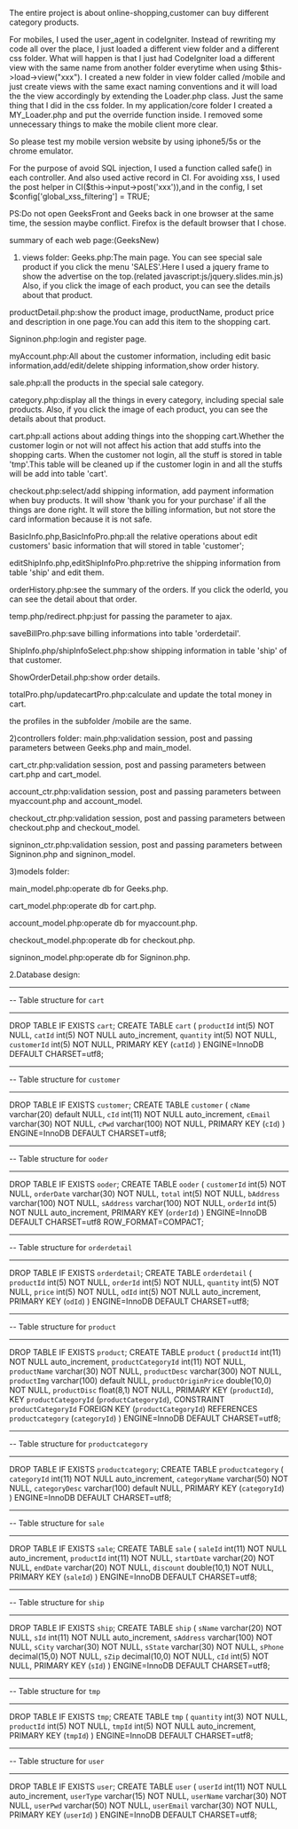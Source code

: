 The entire project is about online-shopping,customer can buy different category products.

For mobiles, I used the user_agent in codeIgniter. Instead of rewriting my code all over
the place, I just loaded a different view folder and a different css folder. What will happen
is that I just had CodeIgniter load a different view with the same name from another folder
everytime when using $this->load->view("xxx"). I created a new folder in view folder called /mobile
and just create views with the same exact naming conventions and it will load the the view accordingly
by extending the Loader.php class. Just the same thing that I did in the css folder.
In my application/core folder I created a MY_Loader.php and put the override function inside.
I removed some unnecessary things to make the mobile client more clear.

So please test my mobile version website by using iphone5/5s or the chrome emulator.

For the purpose of avoid SQL injection, I used a function called safe() in each controller. And also used
active record in CI.
For avoiding xss, I used the post helper in CI($this->input->post('xxx')),and in the config, I set 
$config['global_xss_filtering'] = TRUE;


PS:Do not open GeeksFront and Geeks back in one browser at the same time, the session maybe conflict.
Firefox is the default browser that I chose.


summary of each web page:(GeeksNew)
1) views folder:
Geeks.php:The main page. You can see special sale product if you click the menu 'SALES'.Here I used a jquery frame to show the 
advertise on the top.(related javascript:js/jquery.slides.min.js) Also, if you click the image of each product, you can see the 
details about that product.

productDetail.php:show the product image, productName, product price and description in one page.You can add this item to the 
shopping cart.

Signinon.php:login and register page.

myAccount.php:All about the customer information, including edit basic information,add/edit/delete shipping information,show order
history.

sale.php:all the products in the special sale category.

category.php:display all the things in every category, including special sale products. Also, if you click the image of each 
product, you can see the details about that product.

cart.php:all actions about adding things into the shopping cart.Whether the customer login or not will not affect his action that 
add stuffs into the shopping carts. When the customer not login, all the stuff is stored in table 'tmp'.This table will be cleaned
up if the customer login in and all the stuffs will be add into table 'cart'.

checkout.php:select/add shipping information, add payment information when buy products. It will show 'thank you for your purchase'
if all the things are done right. It will store the billing information, but not store the card information because it is not 
safe.

BasicInfo.php,BasicInfoPro.php:all the relative operations about edit customers' basic information that will stored in table 
'customer';

editShipInfo.php,editShipInfoPro.php:retrive the shipping information from table 'ship' and edit them.

orderHistory.php:see the summary of the orders. If you click the oderId, you can see the detail about that order.

temp.php/redirect.php:just for passing the parameter to ajax.

saveBillPro.php:save billing informations into table 'orderdetail'.

ShipInfo.php/shipInfoSelect.php:show shipping information in table 'ship' of that customer.

ShowOrderDetail.php:show order details.

totalPro.php/updatecartPro.php:calculate and update the total money in cart.

the profiles in the subfolder /mobile are the same.

2)controllers folder:
main.php:validation session, post and passing parameters between Geeks.php and main_model.

cart_ctr.php:validation session, post and passing parameters between cart.php and cart_model.

account_ctr.php:validation session, post and passing parameters between myaccount.php and account_model.

checkout_ctr.php:validation session, post and passing parameters between checkout.php and checkout_model.

signinon_ctr.php:validation session, post and passing parameters between Signinon.php and signinon_model.

3)models folder:

main_model.php:operate db for Geeks.php.

cart_model.php:operate db for cart.php.

account_model.php:operate db for myaccount.php.

checkout_model.php:operate db for checkout.php.

signinon_model.php:operate db for Signinon.php.
 
2.Database design:
-- ----------------------------
-- Table structure for `cart`
-- ----------------------------
DROP TABLE IF EXISTS `cart`;
CREATE TABLE `cart` (
  `productId` int(5) NOT NULL,
  `catId` int(5) NOT NULL auto_increment,
  `quantity` int(5) NOT NULL,
  `customerId` int(5) NOT NULL,
  PRIMARY KEY  (`catId`)
) ENGINE=InnoDB DEFAULT CHARSET=utf8;

-- ----------------------------
-- Table structure for `customer`
-- ----------------------------
DROP TABLE IF EXISTS `customer`;
CREATE TABLE `customer` (
  `cName` varchar(20) default NULL,
  `cId` int(11) NOT NULL auto_increment,
  `cEmail` varchar(30) NOT NULL,
  `cPwd` varchar(100) NOT NULL,
  PRIMARY KEY  (`cId`)
) ENGINE=InnoDB DEFAULT CHARSET=utf8;

-- ----------------------------
-- Table structure for `ooder`
-- ----------------------------
DROP TABLE IF EXISTS `ooder`;
CREATE TABLE `ooder` (
  `customerId` int(5) NOT NULL,
  `orderDate` varchar(30) NOT NULL,
  `total` int(5) NOT NULL,
  `bAddress` varchar(100) NOT NULL,
  `sAddress` varchar(100) NOT NULL,
  `orderId` int(5) NOT NULL auto_increment,
  PRIMARY KEY  (`orderId`)
) ENGINE=InnoDB DEFAULT CHARSET=utf8 ROW_FORMAT=COMPACT;

-- ----------------------------
-- Table structure for `orderdetail`
-- ----------------------------
DROP TABLE IF EXISTS `orderdetail`;
CREATE TABLE `orderdetail` (
  `productId` int(5) NOT NULL,
  `orderId` int(5) NOT NULL,
  `quantity` int(5) NOT NULL,
  `price` int(5) NOT NULL,
  `odId` int(5) NOT NULL auto_increment,
  PRIMARY KEY  (`odId`)
) ENGINE=InnoDB DEFAULT CHARSET=utf8;

-- ----------------------------
-- Table structure for `product`
-- ----------------------------
DROP TABLE IF EXISTS `product`;
CREATE TABLE `product` (
  `productId` int(11) NOT NULL auto_increment,
  `productCategoryId` int(11) NOT NULL,
  `productName` varchar(30) NOT NULL,
  `productDesc` varchar(300) NOT NULL,
  `productImg` varchar(100) default NULL,
  `productOriginPrice` double(10,0) NOT NULL,
  `productDisc` float(8,1) NOT NULL,
  PRIMARY KEY  (`productId`),
  KEY `productCategoryId` (`productCategoryId`),
  CONSTRAINT `productCategoryId` FOREIGN KEY (`productCategoryId`) REFERENCES `productcategory` (`categoryId`)
) ENGINE=InnoDB DEFAULT CHARSET=utf8;

-- ----------------------------
-- Table structure for `productcategory`
-- ----------------------------
DROP TABLE IF EXISTS `productcategory`;
CREATE TABLE `productcategory` (
  `categoryId` int(11) NOT NULL auto_increment,
  `categoryName` varchar(50) NOT NULL,
  `categoryDesc` varchar(100) default NULL,
  PRIMARY KEY  (`categoryId`)
) ENGINE=InnoDB DEFAULT CHARSET=utf8;

-- ----------------------------
-- Table structure for `sale`
-- ----------------------------
DROP TABLE IF EXISTS `sale`;
CREATE TABLE `sale` (
  `saleId` int(11) NOT NULL auto_increment,
  `productId` int(11) NOT NULL,
  `startDate` varchar(20) NOT NULL,
  `endDate` varchar(20) NOT NULL,
  `discount` double(10,1) NOT NULL,
  PRIMARY KEY  (`saleId`)
) ENGINE=InnoDB DEFAULT CHARSET=utf8;

-- ----------------------------
-- Table structure for `ship`
-- ----------------------------
DROP TABLE IF EXISTS `ship`;
CREATE TABLE `ship` (
  `sName` varchar(20) NOT NULL,
  `sId` int(11) NOT NULL auto_increment,
  `sAddress` varchar(100) NOT NULL,
  `sCity` varchar(30) NOT NULL,
  `sState` varchar(30) NOT NULL,
  `sPhone` decimal(15,0) NOT NULL,
  `sZip` decimal(10,0) NOT NULL,
  `cId` int(5) NOT NULL,
  PRIMARY KEY  (`sId`)
) ENGINE=InnoDB DEFAULT CHARSET=utf8;

-- ----------------------------
-- Table structure for `tmp`
-- ----------------------------
DROP TABLE IF EXISTS `tmp`;
CREATE TABLE `tmp` (
  `quantity` int(3) NOT NULL,
  `productId` int(5) NOT NULL,
  `tmpId` int(5) NOT NULL auto_increment,
  PRIMARY KEY  (`tmpId`)
) ENGINE=InnoDB DEFAULT CHARSET=utf8;

-- ----------------------------
-- Table structure for `user`
-- ----------------------------
DROP TABLE IF EXISTS `user`;
CREATE TABLE `user` (
  `userId` int(11) NOT NULL auto_increment,
  `userType` varchar(15) NOT NULL,
  `userName` varchar(30) NOT NULL,
  `userPwd` varchar(50) NOT NULL,
  `userEmail` varchar(30) NOT NULL,
  PRIMARY KEY  (`userId`)
) ENGINE=InnoDB DEFAULT CHARSET=utf8;
